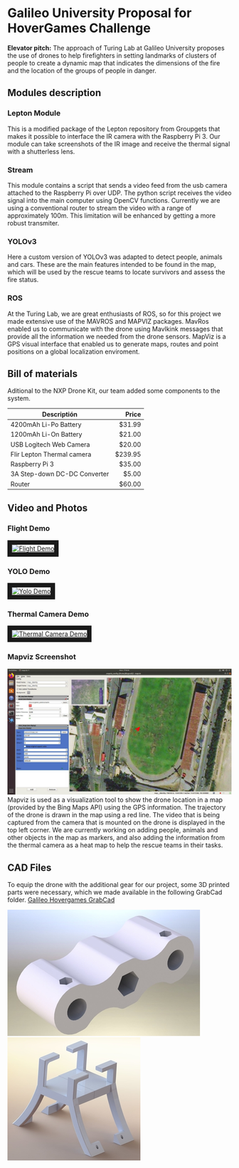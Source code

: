 # Galileo University Proposal for HoverGames Challenge 
**Elevator pitch:** The approach of Turing Lab at Galileo University proposes the use of drones to help firefighters in setting landmarks of clusters of people to create a dynamic map that indicates the dimensions of the fire and the location of the groups of people in danger.

## Modules description
### Lepton Module
This is a modified package of the Lepton repository from Groupgets that makes it possible to interface the IR camera with the Raspberry Pi 3. Our module can take screenshots of the IR image and receive the thermal signal with a shutterless lens.

### Stream 
This module contains a script that sends a video feed from the usb camera attached to the Raspberry Pi over UDP. The python script receives the video signal into the main computer using OpenCV functions. Currently we are using a conventional router to stream the video with a range of approximately 100m. This limitation will be enhanced by getting a more robust transmiter. 

### YOLOv3
Here a custom version of YOLOv3 was adapted to detect people, animals and cars. These are the main features intended to be found in the map, which will be used by the rescue teams to locate survivors and assess the fire status.

### ROS
At the Turing Lab, we are great enthusiasts of ROS, so for this project we made extensive use of the MAVROS and MAPVIZ packages. MavRos enabled us to communicate with the drone using Mavlkink messages that provide all the information we needed from the drone sensors. 
MapViz is a GPS visual interface that enabled us to generate maps, routes and point positions on a global localization enviroment. 

## Bill of materials
Aditional to the NXP Drone Kit, our team added some components to the system.

| Descriptión                   | Price   |
|-------------------------------|--------:|
| 4200mAh Li-Po Battery         | $31.99  |
| 1200mAh Li-On Battery         | $21.00  |
| USB Logitech Web Camera       | $20.00  |
| Flir Lepton Thermal camera    | $239.95 |
| Raspberry Pi 3                | $35.00  |
| 3A Step-down DC-DC Converter  | $5.00   |
| Router                        | $60.00  |

## Video and Photos
### Flight Demo
<a href="http://www.youtube.com/watch?feature=player_embedded&v=teqXtwTc360" target="_blank">
  <img src="http://img.youtube.com/vi/teqXtwTc360/0.jpg" 
    alt="Flight Demo" width="240" height="180" border="10" />
</a>

### YOLO Demo
<a href="http://www.youtube.com/watch?feature=player_embedded&v=-Jbw3nPCIjI" target="_blank">
  <img src="http://img.youtube.com/vi/-Jbw3nPCIjI/0.jpg" 
    alt=" Yolo Demo" width="240" height="180" border="10" />
</a>

### Thermal Camera Demo
<a href="http://www.youtube.com/watch?feature=player_embedded&v=BC_lhx5vdAs" target="_blank">
  <img src="http://img.youtube.com/vi/BC_lhx5vdAs/0.jpg" 
    alt="Thermal Camera Demo" width="240" height="180" border="10" />
</a>

### Mapviz Screenshot
![mapviz-screenshot](assets/mapviz-screenshot.jpg?raw=true)
Mapviz is used as a visualization tool to show the drone location in a map (provided by the Bing Maps API) using the GPS information. The trajectory of the drone is drawn in the map using a red line. The video that is being captured from the camera that is mounted on the drone is displayed in the top left corner.
We are currently working on adding people, animals and other objects in the map as markers, and also adding the information from the thermal camera as a heat map to help the rescue teams in their tasks.

## CAD Files
To equip the drone with the additional gear for our project, some 3D printed parts were necessary, which we made available in the following GrabCad folder.
[Galileo Hovergames GrabCad](https://grabcad.com/library/hovergames-galileo-1)


![cameraholder](https://github.com/turing-lab/HoverGames/blob/master/assets/cameraholder.JPG)
![raspyholder](https://github.com/turing-lab/HoverGames/blob/master/assets/raspyholder.JPG)
